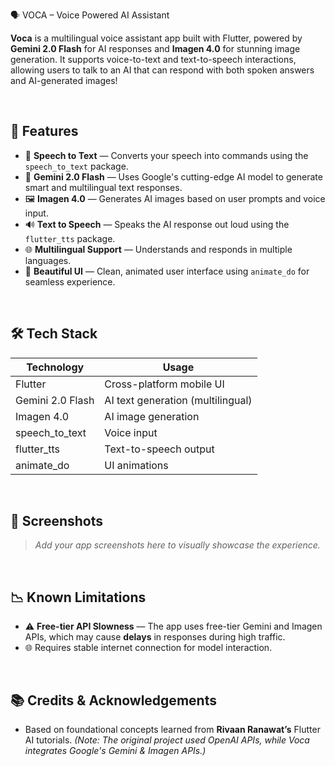  🗣️ VOCA – Voice Powered AI Assistant

**Voca** is a multilingual voice assistant app built with Flutter, powered by **Gemini 2.0 Flash** for AI responses and **Imagen 4.0** for stunning image generation. It supports voice-to-text and text-to-speech interactions, allowing users to talk to an AI that can respond with both spoken answers and AI-generated images!

<br/>

## 🚀 Features

* 🎤 **Speech to Text** — Converts your speech into commands using the `speech_to_text` package.
* 🧠 **Gemini 2.0 Flash** — Uses Google's cutting-edge AI model to generate smart and multilingual text responses.
* 🖼️ **Imagen 4.0** — Generates AI images based on user prompts and voice input.
* 🔊 **Text to Speech** — Speaks the AI response out loud using the `flutter_tts` package.
* 🌐 **Multilingual Support** — Understands and responds in multiple languages.
* 🧩 **Beautiful UI** — Clean, animated user interface using `animate_do` for seamless experience.

<br/>

## 🛠️ Tech Stack

| Technology       | Usage                             |
| ---------------- | --------------------------------- |
| Flutter          | Cross-platform mobile UI          |
| Gemini 2.0 Flash | AI text generation (multilingual) |
| Imagen 4.0       | AI image generation               |
| speech\_to\_text | Voice input                       |
| flutter\_tts     | Text-to-speech output             |
| animate\_do      | UI animations                     |

<br/>

## 📸 Screenshots

> *Add your app screenshots here to visually showcase the experience.*

<br/>

## 📉 Known Limitations

* ⚠️ **Free-tier API Slowness** — The app uses free-tier Gemini and Imagen APIs, which may cause **delays** in responses during high traffic.
* 🌐 Requires stable internet connection for model interaction.

<br/>

## 📚 Credits & Acknowledgements

* Based on foundational concepts learned from **Rivaan Ranawat’s** Flutter AI tutorials.
  *(Note: The original project used OpenAI APIs, while Voca integrates Google's Gemini & Imagen APIs.)*

<br/>


